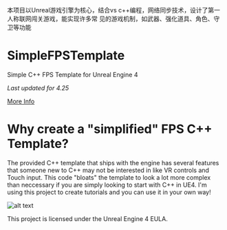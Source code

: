 本项目以Unreal游戏引擎为核心，结合vs c++编程，网络同步技术，设计了第一人称联网闯关游戏，能实现许多常
见的游戏机制，如武器、强化道具、角色、守卫等功能




# SimpleFPSTemplate
Simple C++ FPS Template for Unreal Engine 4

*Last updated for 4.25*

[More Info](https://www.tomlooman.com/fps-template/)

# Why create a "simplified" FPS C++ Template?
The provided C++ template that ships with the engine has several features that someone new to C++ may not be interested in like VR controls and Touch input. This code "bloats" the template to look a lot more complex than neccessary if you are simply looking to start with C++ in UE4. I'm using this project to create tutorials and you can use it in your own way!

![alt text](https://www.tomlooman.com/wp-content/uploads/2017/09/Thumb_FPSTemplate2.jpg)

This project is licensed under the Unreal Engine 4 EULA.
